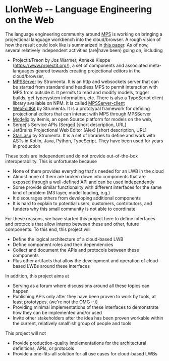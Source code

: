 # LIonWeb -- Language Engineering on the Web 

The language engineering community around [MPS](http://jetbrains.com/mps/) is working on bringing a projectional language workbench into the cloud/browser. A rough vision of how the result could look like is summarized in [this paper](http://voelter.de/data/pub/APlatformForSystemsAndBusinessModeling.pdf). As of now, several relatively independent activities (are|have been) going on, including
* ProjectIt/Freon by Jos Warmer, Anneke Kleppe (https://www.projectit.org/), a set of components and associated meta-languages geared towards creating projectional editors in the cloud/browser, 
* [MPSServer](https://github.com/Strumenta/MPSServer) by Strumenta. It is an http and websockets server that can be started from standard and headless MPS to permit interaction with MPS from outside it. It permits to read and modify models, trigger builds, get typesystem information, etc. There is also a TypeScript client library available on NPM. It is called [MPSServer-client](https://github.com/Strumenta/mpsserver-client)
* [WebEditKit](https://github.com/Strumenta/webeditkit) by Strumenta. It is a prototypal framework for defining projectional editors that can interact with MPS through MPSServer
* [Modelix](https://github.com/modelix) by itemis, an  open Source platform for models on the web,
* Sergej's Service APIs (Sergej) [short description, URL]
* JetBrains Projectional Web Editor (Alex) [short description, URL]
* [StarLasu](https://github.com/Strumenta/starlasu) by Strumenta. It is a set of libraries to define and work with ASTs in Kotlin, Java, Python, TypeScript. They have been used for years in production

These tools are independent and do not provide out-of-the-box interoperability. This is unfortunate because 
* None of them provides everything that's needed for an LWB in the cloud 
* Almost none of them are broken down into components that are exposed through a well-defined API and can be used independently
* Some provide similar functionality with different interfaces for the same kind of problem (M3 layer, model loading, e.g.)
* It discourages others from developing additional components
* It is hard to explain to potential users, customers, contributors, and funders why this small community is not able to coordinate

For these reasons, we have started this project here to define interfaces and protocols that allow interop between these and other, future components. To this end, this project will
* Define the logical architecture of a cloud-based LWB
* Define component roles and their dependencies
* Collect and document the APIs and protocols between these components
* Plus other artifacts that allow the development and operation of cloud-based LWBs around these interfaces

In addition, this project aims at
* Serving as a forum where discussions around all these topics can happen
* Publishing APIs only after they have been proven to work by tools, at least prototypes, (we're not the OMG :-))
* Providing minimal implementations of these interfaces to demonstrate how they can be implemented and/or used
* Invite other stakeholders after the idea has been proven workable within the current, relatively small'ish group of people and tools

This project will not 
* Provide production-quality implementations for the architectural definitions, APIs, or protocols 
* Provide a one-fits-all solution for all use cases for cloud-based LWBs 
